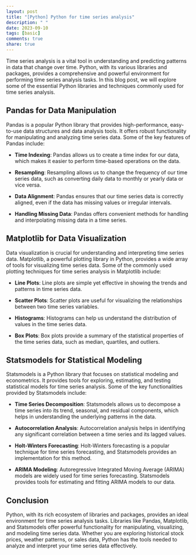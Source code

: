 ```yaml
---
layout: post
title: "[Python] Python for time series analysis"
description: " "
date: 2023-09-10
tags: [basic]
comments: true
share: true
---
```


Time series analysis is a vital tool in understanding and predicting patterns in data that change over time. Python, with its various libraries and packages, provides a comprehensive and powerful environment for performing time series analysis tasks. In this blog post, we will explore some of the essential Python libraries and techniques commonly used for time series analysis.

## Pandas for Data Manipulation

Pandas is a popular Python library that provides high-performance, easy-to-use data structures and data analysis tools. It offers robust functionality for manipulating and analyzing time series data. Some of the key features of Pandas include:

- **Time Indexing**: Pandas allows us to create a time index for our data, which makes it easier to perform time-based operations on the data.

- **Resampling**: Resampling allows us to change the frequency of our time series data, such as converting daily data to monthly or yearly data or vice versa.

- **Data Alignment**: Pandas ensures that our time series data is correctly aligned, even if the data has missing values or irregular intervals.

- **Handling Missing Data**: Pandas offers convenient methods for handling and interpolating missing data in a time series.

## Matplotlib for Data Visualization

Data visualization is crucial for understanding and interpreting time series data. Matplotlib, a powerful plotting library in Python, provides a wide array of tools for visualizing time series data. Some of the commonly used plotting techniques for time series analysis in Matplotlib include:

- **Line Plots**: Line plots are simple yet effective in showing the trends and patterns in time series data.

- **Scatter Plots**: Scatter plots are useful for visualizing the relationships between two time series variables.

- **Histograms**: Histograms can help us understand the distribution of values in the time series data.

- **Box Plots**: Box plots provide a summary of the statistical properties of the time series data, such as median, quartiles, and outliers.

## Statsmodels for Statistical Modeling

Statsmodels is a Python library that focuses on statistical modeling and econometrics. It provides tools for exploring, estimating, and testing statistical models for time series analysis. Some of the key functionalities provided by Statsmodels include:

- **Time Series Decomposition**: Statsmodels allows us to decompose a time series into its trend, seasonal, and residual components, which helps in understanding the underlying patterns in the data.

- **Autocorrelation Analysis**: Autocorrelation analysis helps in identifying any significant correlation between a time series and its lagged values.

- **Holt-Winters Forecasting**: Holt-Winters forecasting is a popular technique for time series forecasting, and Statsmodels provides an implementation for this method.

- **ARIMA Modeling**: Autoregressive Integrated Moving Average (ARIMA) models are widely used for time series forecasting. Statsmodels provides tools for estimating and fitting ARIMA models to our data.

## Conclusion

Python, with its rich ecosystem of libraries and packages, provides an ideal environment for time series analysis tasks. Libraries like Pandas, Matplotlib, and Statsmodels offer powerful functionality for manipulating, visualizing, and modeling time series data. Whether you are exploring historical stock prices, weather patterns, or sales data, Python has the tools needed to analyze and interpret your time series data effectively.